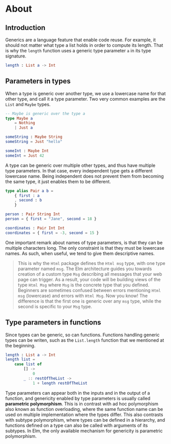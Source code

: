 # About

## Introduction

Generics are a language feature that enable code reuse.
For example, it should not matter what type a list holds in order to compute its length.
That is why the `length` function uses a generic type parameter `a` in its type signature.

```elm
length : List a -> Int
```

## Parameters in types

When a type is generic over another type, we use a lowercase name for that other type, and call it a type parameter.
Two very common examples are the `List` and `Maybe` types.

```elm
-- Maybe is generic over the type a
type Maybe a
    = Nothing
    | Just a

someString : Maybe String
someString = Just "hello"

someInt : Maybe Int
someInt = Just 42
```

A type can be generic over multiple other types, and thus have multiple type parameters.
In that case, every independent type gets a different lowercase name.
Being independent does not prevent them from becoming the same type, it just enables them to be different.

```elm
type alias Pair a b =
    { first : a
    , second : b
    }

person : Pair String Int
person = { first = "Jane", second = 18 }

coordinates : Pair Int Int
coordinates = { first = -3, second = 15 }
```

One important remark about names of type parameters, is that they can be multiple characters long.
The only constraint is that they must be lowercase names.
As such, when useful, we tend to give them descriptive names.

> This is why the `Html` package defines the `Html msg` type, with one type parameter named `msg`.
> The Elm architecture guides you towards creation of a custom type `Msg` describing all messages that your web page can trigger.
> As a result, your code will be building views of the type `Html Msg` where `Msg` is the concrete type that you defined.
> Beginners are sometimes confused between errors mentioning `Html msg` (lowercase) and errors with `Html Msg`.
> Now you know!
> The difference is that the first one is generic over any `msg` type, while the second is specific to your `Msg` type.

## Type parameters in functions

Since types can be generic, so can functions.
Functions handling generic types can be writen, such as the `List.length` function that we mentioned at the beginning.

```elm
length : List a -> Int
length list =
    case list of
        [] ->
            0
        _ :: restOfTheList ->
            1 + length restOfTheList
```

Type parameters can appear both in the inputs and in the output of a function, and genericity enabled by type parameters is usually called **parametric polymorphism**.
This is in contrast with ad hoc polymorphism also known as function overloading, where the same function name can be used on multiple implementation where the types differ.
This also contrasts with subtype polymorphism, where types can be defined in a hierarchy, and functions defined on a type can also be called with arguments of its subtypes.
In Elm, the only available mechanism for genericity is parametric polymorphism.
